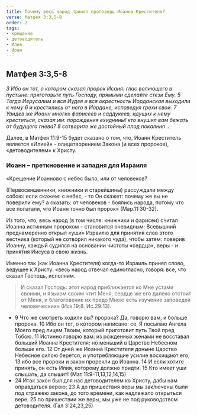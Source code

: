 ```yaml
---
title: Почему весь народ принял проповедь Иоанна Крестителя?
verse: Матфея 3:3,5-8
order: 2
tags: 
- крещение
- детоводитель
- Илия
- Иоан
---
```


## Матфея 3:3,5-8

*3 Ибо он тот, о котором сказал пророк Исаия: глас вопиющего в пустыне: приготовьте путь Господу, прямыми сделайте стези Ему. 5 Тогда Иерусалим и вся Иудея и вся окрестность Иорданская выходили к нему 6 и крестились от него в Иордане, исповедуя грехи свои. 7 Увидев же Иоанн многих фарисеев и саддукеев, идущих к нему креститься, сказал им: порождения ехиднины! кто внушил вам бежать от будущего гнева? 8 сотворите же достойный плод покаяния …*

Далее, в Матфея 11:9-15 будет сказано о том, что, Иоанн Креститель является «Илией» - олицетворением Закона (и всех пророков), «детоводителем» к Христу. 

### Иоанн – преткновение и западня для Израиля 

«Крещение Иоанново с небес было, или от человеков? 

(Первосвященники, книжники и старейшины) рассуждали между собою: если скажем: с небес, - то Он скажет: почему же вы не поверили ему?  а сказать: от человеков - боялись народа, потому что все полагали, что Иоанн точно был пророк» (Мар.11:30-32).

Из того, что, весь народ (в том числе: книжники и фарисеи) считал Иоанна истинным пророком – становится очевидным:  Всевышний преднамеренно открыл «уши» Израилю для принятия слов этого вестника (который не сотворил никакого чуда), чтобы затем: поверив Иоанну, каждый судился на основании чистоты «сердца»,  веры - и принятия  Иисуса в свою жизнь.

Именно так (как Иоанна Крестителя) когда-то Израиль принял слово, ведущее к Христу:  «весь народ отвечал единогласно, говоря: все, что сказал Господь, исполним.  

>И сказал Господь: этот народ приближается ко Мне устами своими, и языком своим чтит Меня, сердце же его далеко отстоит от Меня,  и благоговение их предо Мною есть изучение заповедей  человеческих» (Исх.19:8. Ис.29:13). 

- 9 Что же смотреть ходили вы? пророка? Да, говорю вам, и больше пророка. 10 Ибо он тот, о котором написано: се, Я посылаю Ангела Моего пред лицем Твоим, который приготовит путь Твой пред Тобою. 11 Истинно говорю вам: из рожденных женами не восставал больший Иоанна Крестителя; но меньший в Царстве Небесном больше его. 12 От дней же Иоанна Крестителя доныне Царство Небесное силою берется, и употребляющие усилие восхищают его, 13 ибо все пророки и закон прорекли до Иоанна. 14 И если хотите принять, он есть Илия, которому должно придти. 15 Кто имеет уши слышать, да слышит! (Мат 11:9-11,13,12,14,15)
- 24 Итак закон был для нас детоводителем ко Христу, дабы нам оправдаться верою; 23 А до пришествия веры мы заключены были под стражею закона, до того времени, как надлежало открыться вере. 25 по пришествии же веры, мы уже не под руководством детоводителя. (Гал 3:24,23,25)

